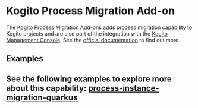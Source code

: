 <!--
  Licensed to the Apache Software Foundation (ASF) under one
  or more contributor license agreements.  See the NOTICE file
  distributed with this work for additional information
  regarding copyright ownership.  The ASF licenses this file
  to you under the Apache License, Version 2.0 (the
  "License"); you may not use this file except in compliance
  with the License.  You may obtain a copy of the License at

    http://www.apache.org/licenses/LICENSE-2.0

  Unless required by applicable law or agreed to in writing,
  software distributed under the License is distributed on an
  "AS IS" BASIS, WITHOUT WARRANTIES OR CONDITIONS OF ANY
  KIND, either express or implied.  See the License for the
  specific language governing permissions and limitations
  under the License.
  -->

# Kogito Process Migration Add-on

The Kogito Process Migration Add-ons adds process migration capability to Kogito projects and are also part of the integration with the
[Kogito Management Console](https://github.com/kiegroup/kogito-apps/tree/main/management-console). 
See the [official documentation](https://docs.jboss.org/kogito/release/latest/html_single/#con-bpmn-process-management-addon_kogito-developing-process-services)
to find out more.

## Examples

See the following examples to explore more about this capability:
  [process-instance-migration-quarkus](https://github.com/kiegroup/kogito-examples/tree/main/kogito-quarkus-examples/process-instance-migration-quarkus)
-